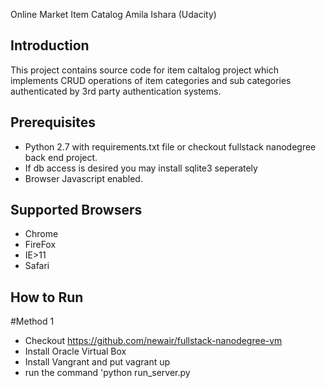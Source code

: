 Online Market Item Catalog  Amila Ishara (Udacity)

## Introduction
This project contains source code for item caltalog project which implements CRUD operations of item categories and sub categories authenticated by 3rd party authentication systems.

## Prerequisites
* Python 2.7 with requirements.txt file or checkout fullstack nanodegree back end project.
* If db access is desired you may install sqlite3 seperately
* Browser Javascript enabled.

## Supported Browsers
* Chrome
* FireFox
* IE>11
* Safari

## How to Run

#Method 1
* Checkout https://github.com/newair/fullstack-nanodegree-vm
* Install Oracle Virtual Box
* Install Vangrant and put vagrant up
* run the command 'python run_server.py

